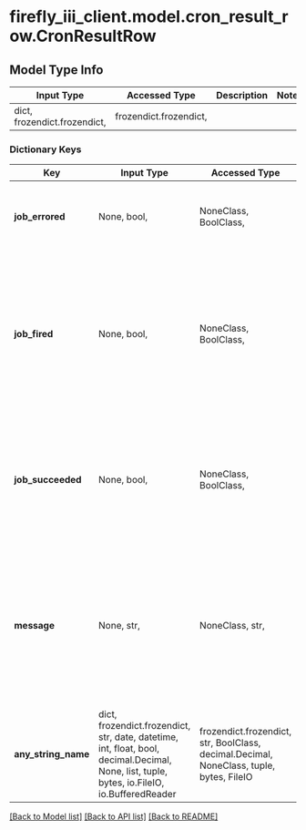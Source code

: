 # firefly_iii_client.model.cron_result_row.CronResultRow

## Model Type Info
Input Type | Accessed Type | Description | Notes
------------ | ------------- | ------------- | -------------
dict, frozendict.frozendict,  | frozendict.frozendict,  |  | 

### Dictionary Keys
Key | Input Type | Accessed Type | Description | Notes
------------ | ------------- | ------------- | ------------- | -------------
**job_errored** | None, bool,  | NoneClass, BoolClass,  | If the cron job ran into some kind of an error, this value will be true. | [optional] 
**job_fired** | None, bool,  | NoneClass, BoolClass,  | This value tells you if this specific cron job actually fired. It may not fire. Some cron jobs only fire every 24 hours, for example.  | [optional] 
**job_succeeded** | None, bool,  | NoneClass, BoolClass,  | This value tells you if this specific cron job actually did something. The job may fire but not change anything.  | [optional] 
**message** | None, str,  | NoneClass, str,  | If the cron job ran into some kind of an error, this value will be the error message. The success message if the job actually ran OK.  | [optional] 
**any_string_name** | dict, frozendict.frozendict, str, date, datetime, int, float, bool, decimal.Decimal, None, list, tuple, bytes, io.FileIO, io.BufferedReader | frozendict.frozendict, str, BoolClass, decimal.Decimal, NoneClass, tuple, bytes, FileIO | any string name can be used but the value must be the correct type | [optional]

[[Back to Model list]](../../README.md#documentation-for-models) [[Back to API list]](../../README.md#documentation-for-api-endpoints) [[Back to README]](../../README.md)

